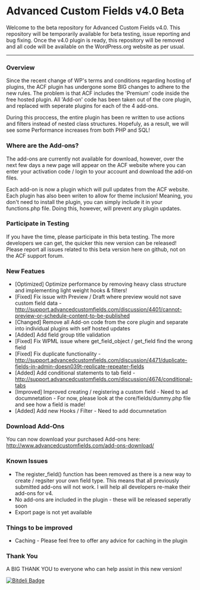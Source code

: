 # Advanced Custom Fields v4.0 Beta

Welcome to the beta repository for Advanced Custom Fields v4.0.
This repository will be temporarily available for beta testing, issue reporting and bug fixing. Once the v4.0 plugin is ready, this repository will be removed and all code will be available on the WordPress.org website as per usual.


-----------------------

### Overview

Since the recent change of WP's terms and conditions regarding hosting of plugins, the ACF plugin has undergone some BIG changes to adhere to the new rules.
The problem is that ACF includes the 'Premium' code inside the free hosted plugin. All 'Add-on' code has been taken out of the core plugin, and replaced with seperate plugins for each of the 4 add-ons.

During this proccess, the entire plugin has been re written to use actions and filters instead of nested class structures. Hopefuly, as a result, we will see some Performance increases from both PHP and SQL!


### Where are the Add-ons?

The add-ons are currently not available for download, however, over the next few days a new page will appear on the ACF website where you can enter your activation code / login to your account and download the add-on files.

Each add-on is now a plugin which will pull updates from the ACF website. Each plugin has also been writen to allow for theme inclusion! Meaning, you don't need to install the plugin, you can simply include it in your functions.php file. Doing this, however, will prevent any plugin updates.


### Participate in Testing

If you have the time, please participate in this beta testing. The more developers we can get, the quicker this new version can be released!
Please report all issues related to this beta version here on github, not on the ACF support forum.


### New Featues
* [Optimized] Optimize performance by removing heavy class structure and implementing light weight hooks & filters!
* [Fixed] Fix issue with Preview / Draft where preview would not save custom field data - http://support.advancedcustomfields.com/discussion/4401/cannot-preview-or-schedule-content-to-be-published
* [Changed] Remove all Add-on code from the core plugin and separate into individual plugins with self hosted updates
* [Added] Add field group title validation
* [Fixed] Fix WPML issue where get_field_object / get_field find the wrong field
* [Fixed] Fix duplicate functionality - http://support.advancedcustomfields.com/discussion/4471/duplicate-fields-in-admin-doesn039t-replicate-repeater-fields 
* [Added] Add conditional statements to tab field - http://support.advancedcustomfields.com/discussion/4674/conditional-tabs
* [Improved] Improved creating / registering a custom field - Need to ad documnetation - For now, please look at the core/fields/dummy.php file and see how a field is made!
* [Added] Add new Hooks / Filter - Need to add documnetation


### Download Add-Ons
You can now download your purchased Add-ons here: http://www.advancedcustomfields.com/add-ons-download/


### Known Issues
* The register_field() function has been removed as there is a new way to create / regsiter your own field type. This means that all previously submitted add-ons will not work. I will help all developers re-make their add-ons for v4.
* No add-ons are included in the plugin - these will be released seperatly soon
* Export page is not yet available


### Things to be improved
* Caching - Please feel free to offer any advice for caching in the plugin


### Thank You
A BIG THANK YOU to everyone who can help assist in this new version!

[![Bitdeli Badge](https://d2weczhvl823v0.cloudfront.net/netconstructor/acf4/trend.png)](https://bitdeli.com/free "Bitdeli Badge")

